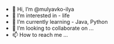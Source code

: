 - 👋 Hi, I’m @mulyavko-ilya
- 👀 I’m interested in - life
- 🌱 I’m currently learning - Java, Python
- 💞️ I’m looking to collaborate on ...
- 📫 How to reach me ...

<!---
mulyavko-ilya/mulyavko-ilya is a ✨ special ✨ repository because its `README.md` (this file) appears on your GitHub profile.
You can click the Preview link to take a look at your changes.
--->
